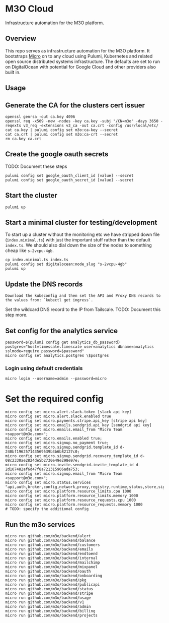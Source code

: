 # M3O Cloud

Infrastructure automation for the M3O platform.

## Overview

This repo serves as infrastructure automation for the M3O platform. It bootstraps [Micro](https://micro.dev) on to any cloud using Pulumi, 
Kubernetes and related open source distributed systems infrastructure. The defaults are set to run on DigitalOcean with potential for 
Google Cloud and other providers also built in.

## Usage

## Generate the CA for the clusters cert issuer

```
openssl genrsa -out ca.key 4096
openssl req -x509 -new -nodes -key ca.key -subj "/CN=m3o" -days 3650 -reqexts v3_req -extensions v3_ca -out ca.crt -config /usr/local/etc/
cat ca.key | pulumi config set m3o:ca-key --secret
cat ca.crt | pulumi config set m3o:ca-crt --secret
rm ca.key ca.crt
```

## Create the google oauth secrets

TODO: Document these steps

```
pulumi config set google_oauth_client_id [value] --secret
pulumi config set google_oauth_secret_id [value] --secret
```

## Start the cluster

```
pulumi up
```

## Start a minimal cluster for testing/development
To start up a cluster without the monitoring etc we have stripped down file (`index.minimal.ts`) with just the important stuff rather than the default `index.ts`. We should also dial down the size of the nodes to something cheap like `s-2vcpu-4gb`. 

```
cp index.minimal.ts index.ts
pulumi config set digitalocean:node_slug "s-2vcpu-4gb"
pulumi up
```

## Update the DNS records

```
Download the kubeconfig and then set the API and Proxy DNS records to the values from: `kubectl get ingress`.
```

Set the wildcard DNS record to the IP from Tailscale. TODO: Document this step more.

## Set config for the analytics service

```
password=$(pulumi config get analytics_db_password)
postgres="host=timescale.timescale user=analytics dbname=analytics sslmode=require password=$password"
micro config set analytics.postgres \$postgres
```

### Login using default credentials

```
micro login --username=admin --password=micro
```

# Set the required config

```
micro config set micro.alert.slack.token [slack api key]
micro config set micro.alert.slack.enabled true
micro config set micro.payments.stripe.api_key [stripe api key]
micro config set micro.emails.sendgrid.api_key [sendgrid api key]
micro config set micro.emails.email_from "Micro Team <support@m3o.com>";
micro config set micro.emails.enabled true;
micro config set micro.signup.no_payment true;
micro config set micro.signup.sendgrid.template_id d-240bf196257143569539b3b6b82127c0;
micro config set micro.signup.sendgrid.recovery_template_id d-08c2330ae2824de5b2730e49e298e97e;
micro config set micro.invite.sendgrid.invite_template_id d-2d107482af6d47f8a721315906ada753;
micro config set micro.signup.email_from "Micro Team <support@m3o.com>";
micro config set micro.status.services "api,auth,broker,config,network,proxy,registry,runtime,status,store,signup,platform,invite,customers,namespaces,emails,alert,billing";
micro config set micro.platform.resource_limits.cpu 1000
micro config set micro.platform.resource_limits.memory 1000
micro config set micro.platform.resource_requests.cpu 1000
micro config set micro.platform.resource_requests.memory 1000
# TODO: specify the additional config
```

## Run the m3o services

```
micro run github.com/m3o/backend/alert
micro run github.com/m3o/backend/balance
micro run github.com/m3o/backend/customers
micro run github.com/m3o/backend/emails
micro run github.com/m3o/backend/endtoend
micro run github.com/m3o/backend/internal
micro run github.com/m3o/backend/mailchimp
micro run github.com/m3o/backend/mixpanel
micro run github.com/m3o/backend/oauth
micro run github.com/m3o/backend/onboarding
micro run github.com/m3o/backend/pkg
micro run github.com/m3o/backend/publicapi
micro run github.com/m3o/backend/status
micro run github.com/m3o/backend/stripe
micro run github.com/m3o/backend/usage
micro run github.com/m3o/backend/v1
micro run github.com/m3o/backend/admin
micro run github.com/m3o/backend/billing
micro run github.com/m3o/backend/projects
```
